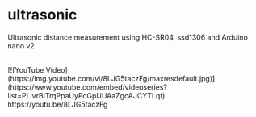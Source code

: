 # ultrasonic
Ultrasonic distance measurement using HC-SR04, ssd1306 and Arduino nano v2

<br>
[![YouTube Video](https://img.youtube.com/vi/8LJG5taczFg/maxresdefault.jpg)](https://www.youtube.com/embed/videoseries?list=PLivrBlTrqPpaUyPcGpUUAaZgcAJCYTLqt) </br>
https://youtu.be/8LJG5taczFg
